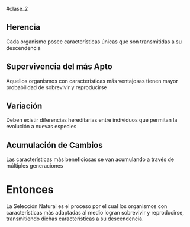 #clase_2 
## Herencia
Cada organismo posee características únicas que son transmitidas a su descendencia
## Supervivencia del más Apto
Aquellos organismos con características más ventajosas tienen mayor probabilidad de sobrevivir y reproducirse
## Variación
Deben existir diferencias hereditarias entre individuos que permitan la evolución a nuevas especies
## Acumulación de Cambios
Las características más beneficiosas se van acumulando a través de múltiples generaciones

# Entonces
La Selección Natural es el proceso por el cual los organismos con características más adaptadas al medio logran sobrevivir y reproducirse, transmitiendo dichas características a su descendencia.
